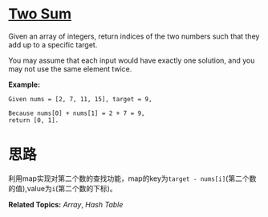 # [Two Sum](https://leetcode.com/problems/two-sum/)

Given an array of integers, return indices of the two numbers such that they add up to a specific target.

You may assume that each input would have exactly one solution, and you may not use the same element twice.

**Example:**

	Given nums = [2, 7, 11, 15], target = 9,

	Because nums[0] + nums[1] = 2 + 7 = 9,
	return [0, 1].

# 思路

利用map实现对第二个数的查找功能，map的key为`target - nums[i]`(第二个数的值),value为`i`(第二个数的下标)。

**Related Topics:** *Array*, *Hash Table*
